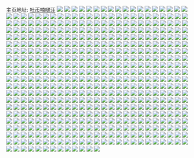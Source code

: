 主页地址: [吐币喃啵汪](https://weibo.com/u/2792191764) 
![](https://wx4.sinaimg.cn/mw2000/a66d7714ly1h9qs5626w2j22eo37kkjo.jpg) 
![](https://wx4.sinaimg.cn/mw2000/a66d7714ly1h9qs5fnikcj22c02nlb2b.jpg) 
![](https://wx4.sinaimg.cn/mw2000/a66d7714ly1h9qs5hcxsmj22c0340hdv.jpg) 
![](https://wx4.sinaimg.cn/mw2000/a66d7714ly1h9qs5k5g88j22c0340u10.jpg) 
![](https://wx4.sinaimg.cn/mw2000/a66d7714ly1h9qs8neye5j21jq37ku0z.jpg) 
![](https://wx4.sinaimg.cn/mw2000/a66d7714ly1h9qs59nnz7j22eo37knpf.jpg) 
![](https://wx4.sinaimg.cn/mw2000/a66d7714ly1h9qs8qbogzj21g937kb2b.jpg) 
![](https://wx4.sinaimg.cn/mw2000/a66d7714ly1h9qs5cyepwj22c0340qv7.jpg) 
![](https://wx4.sinaimg.cn/mw2000/a66d7714ly1h9qs528585j22c0340x6p.jpg) 
![](https://wx4.sinaimg.cn/mw2000/a66d7714ly1h9qs5e42a0j22c0340x6p.jpg) 
![](https://wx4.sinaimg.cn/mw2000/a66d7714ly1h9qs5lkv4rj22283244qr.jpg) 
![](https://wx4.sinaimg.cn/mw2000/a66d7714ly1h9qs5ms6wej22c03401ky.jpg) 
![](https://wx4.sinaimg.cn/mw2000/a66d7714ly1h9qsaa9a6gj22c0240hdu.jpg) 
![](https://wx4.sinaimg.cn/mw2000/a66d7714ly1h9pp58e5ttj23402c0u0x.jpg) 
![](https://wx4.sinaimg.cn/mw2000/a66d7714ly1h9pp574nxtj225337kqv8.jpg) 
![](https://wx4.sinaimg.cn/mw2000/a66d7714ly1h9pp59evgjj23402c0u0x.jpg) 
![](https://wx4.sinaimg.cn/mw2000/a66d7714ly1h9pp5c65nhj22c0340qv5.jpg) 
![](https://wx4.sinaimg.cn/mw2000/a66d7714ly1h9pp5ahvhtj23402c0hdv.jpg) 
![](https://wx4.sinaimg.cn/mw2000/a66d7714ly1h9pp4jlnvgj22c0340e82.jpg) 
![](https://wx4.sinaimg.cn/mw2000/a66d7714ly1h9pp5fy5dgj23402c0qv6.jpg) 
![](https://wx4.sinaimg.cn/mw2000/a66d7714ly1h9pp8r4c0dj23402c07wk.jpg) 
![](https://wx4.sinaimg.cn/mw2000/a66d7714ly1h9pp5dv7gtj22c03404qr.jpg) 
![](https://wx4.sinaimg.cn/mw2000/a66d7714ly1h9ofuyelnbj22pc1zq4qq.jpg) 
![](https://wx4.sinaimg.cn/mw2000/a66d7714ly1h9ofv0okuqj223837ku0y.jpg) 
![](https://wx4.sinaimg.cn/mw2000/a66d7714ly1h9ofuzlz0zj22tk246u0x.jpg) 
![](https://wx4.sinaimg.cn/mw2000/a66d7714ly1h9ofv44gsnj23402c0hdw.jpg) 
![](https://wx4.sinaimg.cn/mw2000/a66d7714ly1h9ofuxap6dj22ce35snpe.jpg) 
![](https://wx4.sinaimg.cn/mw2000/a66d7714ly1h9ofv7lnowj22qv2banpf.jpg) 
![](https://wx4.sinaimg.cn/mw2000/a66d7714ly1h9ofv8q6ijj22l32c0qv6.jpg) 
![](https://wx4.sinaimg.cn/mw2000/a66d7714ly1h9ofv5gaxnj22c0340kjm.jpg) 
![](https://wx4.sinaimg.cn/mw2000/a66d7714ly1h9ofvahpggj23402c07wk.jpg) 
![](https://wx4.sinaimg.cn/mw2000/a66d7714ly1h9ng9lzmezj23402c0b2d.jpg) 
![](https://wx4.sinaimg.cn/mw2000/a66d7714ly1h9nga5ykh0j21ba0zg7bf.jpg) 
![](https://wx4.sinaimg.cn/mw2000/a66d7714ly1h9ng9ry8f5j23402c0kjm.jpg) 
![](https://wx4.sinaimg.cn/mw2000/a66d7714ly1h9ng9uu35bj23402c0x6p.jpg) 
![](https://wx4.sinaimg.cn/mw2000/a66d7714ly1h9ng9zqeigj21o02807wi.jpg) 
![](https://wx4.sinaimg.cn/mw2000/a66d7714ly1h9nga9b5dpj23402c0qv8.jpg) 
![](https://wx4.sinaimg.cn/mw2000/a66d7714ly1h9l0i3r664j21hc0u0k2c.jpg) 
![](https://wx4.sinaimg.cn/mw2000/a66d7714ly1h9gey65h5hj20wi0rhdjm.jpg) 
![](https://wx4.sinaimg.cn/mw2000/a66d7714ly1h9gexmbac7j22c03407wj.jpg) 
![](https://wx4.sinaimg.cn/mw2000/a66d7714ly1h9gexpbo70j22c0340x6q.jpg) 
![](https://wx4.sinaimg.cn/mw2000/a66d7714ly1h9gi6h8zrfj21mc25s1kx.jpg) 
![](https://wx4.sinaimg.cn/mw2000/a66d7714ly1h9gexn76uoj21o0280e81.jpg) 
![](https://wx4.sinaimg.cn/mw2000/a66d7714ly1h9gexla74kj22c2340kjl.jpg) 
![](https://wx4.sinaimg.cn/mw2000/a66d7714ly1h7wt943bgyj22bz340qv5.jpg) 
![](https://wx4.sinaimg.cn/mw2000/a66d7714ly1h7wt8q21e8j219r19r4qr.jpg) 
![](https://wx4.sinaimg.cn/mw2000/a66d7714ly1h7wt96futvj2241241x6p.jpg) 
![](https://wx4.sinaimg.cn/mw2000/a66d7714ly1h7wtb78qu4j21qr36cnpi.jpg) 
![](https://wx4.sinaimg.cn/mw2000/a66d7714ly1h7edr3238mj22c02x0gsf.jpg) 
![](https://wx4.sinaimg.cn/mw2000/a66d7714ly1h7edr42rexj22c02c0wvl.jpg) 
![](https://wx4.sinaimg.cn/mw2000/a66d7714ly1h79tyybpbjj22c0340b29.jpg) 
![](https://wx4.sinaimg.cn/mw2000/a66d7714ly1h79tyv4vj0j22c0340e82.jpg) 
![](https://wx4.sinaimg.cn/mw2000/a66d7714ly1h79tyz947kj22c0340q9u.jpg) 
![](https://wx4.sinaimg.cn/mw2000/a66d7714ly1h79v7dr19xj22c0340dx3.jpg) 
![](https://wx4.sinaimg.cn/mw2000/a66d7714ly1h79tyww86gj22c0340101.jpg) 
![](https://wx4.sinaimg.cn/mw2000/a66d7714ly1h79tz5bc3zj22c02vh49h.jpg) 
![](https://wx4.sinaimg.cn/mw2000/a66d7714ly1h79tz2jyatj22c0340tkd.jpg) 
![](https://wx4.sinaimg.cn/mw2000/a66d7714ly1h79tz0a8loj22c034010u.jpg) 
![](https://wx4.sinaimg.cn/mw2000/a66d7714ly1h79tz1hiw1j22c03401ky.jpg) 
![](https://wx4.sinaimg.cn/mw2000/a66d7714ly1h70hej9tykj21kw2dcqt4.jpg) 
![](https://wx4.sinaimg.cn/mw2000/a66d7714ly1h70heit04lj21kx2de1kx.jpg) 
![](https://wx4.sinaimg.cn/mw2000/a66d7714ly1h6mozjlrdrj22c01qvqv5.jpg) 
![](https://wx4.sinaimg.cn/mw2000/a66d7714ly1h6mozn7pwjj22x621ckjm.jpg) 
![](https://wx4.sinaimg.cn/mw2000/a66d7714ly1h6mozsjm2vj228q2fpu0y.jpg) 
![](https://wx4.sinaimg.cn/mw2000/a66d7714ly1h6mozgsxo4j23402c0avz.jpg) 
![](https://wx4.sinaimg.cn/mw2000/a66d7714ly1h6mozx30ccj22802yshdv.jpg) 
![](https://wx4.sinaimg.cn/mw2000/a66d7714ly1h6mozxyyerj21oi1io14f.jpg) 
![](https://wx4.sinaimg.cn/mw2000/a66d7714ly1h5kiw3q9y1j23402c0x6q.jpg) 
![](https://wx4.sinaimg.cn/mw2000/a66d7714ly1h5kiw5fhpkj22ty2c0b2a.jpg) 
![](https://wx4.sinaimg.cn/mw2000/a66d7714ly1h4mi4e22qaj23402c0u0y.jpg) 
![](https://wx4.sinaimg.cn/mw2000/a66d7714ly1h4mi4gmq5ej234033v7wk.jpg) 
![](https://wx4.sinaimg.cn/mw2000/a66d7714ly1h4mi4i1m9sj23402c0x6q.jpg) 
![](https://wx4.sinaimg.cn/mw2000/a66d7714ly1h4mi4itcvjj224120z7wh.jpg) 
![](https://wx4.sinaimg.cn/mw2000/a66d7714ly1h4mi4cq1nuj23402c0hdu.jpg) 
![](https://wx4.sinaimg.cn/mw2000/a66d7714ly1h4mi4k2etvj23402c0b2b.jpg) 
![](https://wx4.sinaimg.cn/mw2000/a66d7714ly1h4mi4ltl19j23402c0u0z.jpg) 
![](https://wx4.sinaimg.cn/mw2000/a66d7714ly1h4mi4n00lmj23402c0e82.jpg) 
![](https://wx4.sinaimg.cn/mw2000/a66d7714ly1h4mi4ok390j23402c0e83.jpg) 
![](https://wx4.sinaimg.cn/mw2000/a66d7714ly1h4mi6jyukxj23402c0e83.jpg) 
![](https://wx4.sinaimg.cn/mw2000/a66d7714ly1h4mi6icudcj23402c07wi.jpg) 
![](https://wx4.sinaimg.cn/mw2000/a66d7714ly1h4mi6l4qhuj22nn29x7wi.jpg) 
![](https://wx4.sinaimg.cn/mw2000/a66d7714ly1h4hweiroz7j23402c0npf.jpg) 
![](https://wx4.sinaimg.cn/mw2000/a66d7714ly1h4hweh8cmhj23402c0qv6.jpg) 
![](https://wx4.sinaimg.cn/mw2000/a66d7714ly1h4hweun3ocj23402c0kjm.jpg) 
![](https://wx4.sinaimg.cn/mw2000/a66d7714ly1h4hwelusk1j23402c0x6r.jpg) 
![](https://wx4.sinaimg.cn/mw2000/a66d7714ly1h4hwen4okzj22hi21o4qr.jpg) 
![](https://wx4.sinaimg.cn/mw2000/a66d7714ly1h4hweoj9cfj23402c0x6r.jpg) 
![](https://wx4.sinaimg.cn/mw2000/a66d7714ly1h4hweq3ymjj23402c0e83.jpg) 
![](https://wx4.sinaimg.cn/mw2000/a66d7714ly1h4hwersswmj23402c0e84.jpg) 
![](https://wx4.sinaimg.cn/mw2000/a66d7714ly1h4hwetc4ygj23402c0e83.jpg) 
![](https://wx4.sinaimg.cn/mw2000/a66d7714ly1h4hwfww0wij23402c0npf.jpg) 
![](https://wx4.sinaimg.cn/mw2000/a66d7714ly1h4hwfyo671j23402c0u0z.jpg) 
![](https://wx4.sinaimg.cn/mw2000/a66d7714ly1h4hwg07t0tj23402c0b2b.jpg) 
![](https://wx4.sinaimg.cn/mw2000/a66d7714ly1h4hwg1ju8nj22c0340hdu.jpg) 
![](https://wx4.sinaimg.cn/mw2000/a66d7714ly1h4g2vu30icj22ae1tbb29.jpg) 
![](https://wx4.sinaimg.cn/mw2000/a66d7714ly1h4g2vw0zogj227q1w3b29.jpg) 
![](https://wx4.sinaimg.cn/mw2000/a66d7714ly1h4g2vvcy1jj225s1rw4qp.jpg) 
![](https://wx4.sinaimg.cn/mw2000/a66d7714ly1h4g2vxbmvuj22311pq1kx.jpg) 
![](https://wx4.sinaimg.cn/mw2000/a66d7714ly1h4g2wk5914j23402c0qv6.jpg) 
![](https://wx4.sinaimg.cn/mw2000/a66d7714ly1h4g2vwnpogj226x1sf7wh.jpg) 
![](https://wx4.sinaimg.cn/mw2000/a66d7714ly1h428btq8sxj223u296u0x.jpg) 
![](https://wx4.sinaimg.cn/mw2000/a66d7714ly1h428bwp4hxj21o0280b2a.jpg) 
![](https://wx4.sinaimg.cn/mw2000/a66d7714ly1h428bxo8hpj22c0340qv6.jpg) 
![](https://wx4.sinaimg.cn/mw2000/a66d7714ly1h428bsav29j22c03401ky.jpg) 
![](https://wx4.sinaimg.cn/mw2000/a66d7714ly1h3zu5xtzl4j22bk33znpe.jpg) 
![](https://wx4.sinaimg.cn/mw2000/a66d7714ly1h3zu5zow1ej22by30s1ky.jpg) 
![](https://wx4.sinaimg.cn/mw2000/a66d7714ly1h3zu5ys16uj22bx3027wi.jpg) 
![](https://wx4.sinaimg.cn/mw2000/a66d7714ly1h3zu5woyf2j22c034pu0x.jpg) 
![](https://wx4.sinaimg.cn/mw2000/a66d7714ly1h3tkgr6qvdj21ny284hdt.jpg) 
![](https://wx4.sinaimg.cn/mw2000/a66d7714ly1h3ob6ajerzj22c03401kz.jpg) 
![](https://wx4.sinaimg.cn/mw2000/a66d7714ly1h3ob6bay08j20tz0siagz.jpg) 
![](https://wx4.sinaimg.cn/mw2000/a66d7714ly1h3ob6c2hkoj22c0248hdt.jpg) 
![](https://wx4.sinaimg.cn/mw2000/a66d7714ly1h3ob6d7kzej22c022mnpd.jpg) 
![](https://wx4.sinaimg.cn/mw2000/a66d7714ly1h3cs7pkwhuj20wi0iitce.jpg) 
![](https://wx4.sinaimg.cn/mw2000/a66d7714ly1h3cs7r7c6oj2340340b2b.jpg) 
![](https://wx4.sinaimg.cn/mw2000/a66d7714ly1h3cs7sjt2cj2340340npf.jpg) 
![](https://wx4.sinaimg.cn/mw2000/a66d7714ly1h3cs7oz0h9j22hl340qv6.jpg) 
![](https://wx4.sinaimg.cn/mw2000/a66d7714ly1h3cs7vhapxj23402c0u10.jpg) 
![](https://wx4.sinaimg.cn/mw2000/a66d7714ly1h3cs7tpeksj20wi10wapm.jpg) 
![](https://wx4.sinaimg.cn/mw2000/a66d7714ly1h2idw9j26cj23402c0hdu.jpg) 
![](https://wx4.sinaimg.cn/mw2000/a66d7714ly1h2idwaquffj22c02vyqv5.jpg) 
![](https://wx4.sinaimg.cn/mw2000/a66d7714ly1h2idwbrmywj23402c0hdt.jpg) 
![](https://wx4.sinaimg.cn/mw2000/a66d7714ly1h2idweho5ij23402c04qr.jpg) 
![](https://wx4.sinaimg.cn/mw2000/a66d7714ly1h2el5vemrtj20se1pe7a0.jpg) 
![](https://wx4.sinaimg.cn/mw2000/a66d7714ly1h2el5vld3lj20se1pe0xh.jpg) 
![](https://wx4.sinaimg.cn/mw2000/a66d7714ly1h2el6pkipxj23402c01l0.jpg) 
![](https://wx4.sinaimg.cn/mw2000/a66d7714ly1h2el7c4h5cj2307295npe.jpg) 
![](https://wx4.sinaimg.cn/mw2000/a66d7714ly1h2el7dl82mj22c03404qr.jpg) 
![](https://wx4.sinaimg.cn/mw2000/a66d7714ly1h2el5uxv2ej22c029ib2a.jpg) 
![](https://wx4.sinaimg.cn/mw2000/a66d7714ly1h2el6msw2vj22c0340u0y.jpg) 
![](https://wx4.sinaimg.cn/mw2000/a66d7714ly1h2el6qlzsyj22io1wuu0x.jpg) 
![](https://wx4.sinaimg.cn/mw2000/a66d7714ly1h2elasmfeij22c0340e82.jpg) 
![](https://wx4.sinaimg.cn/mw2000/a66d7714ly1h2eli9h8mbj20wi17fdsy.jpg) 
![](https://wx4.sinaimg.cn/mw2000/a66d7714ly1h208tpr7v9j23402cdx6r.jpg) 
![](https://wx4.sinaimg.cn/mw2000/a66d7714ly1h208trorcpj23402c01l0.jpg) 
![](https://wx4.sinaimg.cn/mw2000/a66d7714ly1h208tmtfw6j23402clx6r.jpg) 
![](https://wx4.sinaimg.cn/mw2000/a66d7714ly1h208tvgm0jj22c033vkjp.jpg) 
![](https://wx4.sinaimg.cn/mw2000/a66d7714ly1h14wn5taqoj21o02801ky.jpg) 
![](https://wx4.sinaimg.cn/mw2000/a66d7714ly1h14wn69r9fj20wi12r19h.jpg) 
![](https://wx4.sinaimg.cn/mw2000/a66d7714ly1gzsdn238ngj23402c0u0y.jpg) 
![](https://wx4.sinaimg.cn/mw2000/a66d7714ly1gzsdjs3ku0j22c0355kjn.jpg) 
![](https://wx4.sinaimg.cn/mw2000/a66d7714ly1gzsdmv6peej21kw1571c0.jpg) 
![](https://wx4.sinaimg.cn/mw2000/a66d7714ly1gzdh9ai0ttj22c0340b2a.jpg) 
![](https://wx4.sinaimg.cn/mw2000/a66d7714ly1gzdha1qdsrj2340340hdy.jpg) 
![](https://wx4.sinaimg.cn/mw2000/a66d7714ly1gzdh9c3ghgj23402c0kjm.jpg) 
![](https://wx4.sinaimg.cn/mw2000/a66d7714ly1gzdh9dwbmtj233y23e4qr.jpg) 
![](https://wx4.sinaimg.cn/mw2000/a66d7714ly1gzdha54g7mj23402c0x6q.jpg) 
![](https://wx4.sinaimg.cn/mw2000/a66d7714ly1gzdha42jg4j23402c0qv8.jpg) 
![](https://wx4.sinaimg.cn/mw2000/a66d7714ly1gywytv7cpwj21y32by1kx.jpg) 
![](https://wx4.sinaimg.cn/mw2000/a66d7714ly1gywytvpef3j222o340e81.jpg) 
![](https://wx4.sinaimg.cn/mw2000/a66d7714ly1gyqb92hwbkj223v1kwnpd.jpg) 
![](https://wx4.sinaimg.cn/mw2000/a66d7714ly1gyqb91e4dtj223u1kw1ky.jpg) 
![](https://wx4.sinaimg.cn/mw2000/a66d7714ly1gyqb8zym1fj222j1h8qv5.jpg) 
![](https://wx4.sinaimg.cn/mw2000/a66d7714ly1gxxjhdma6fj21kw1mrkjl.jpg) 
![](https://wx4.sinaimg.cn/mw2000/a66d7714ly1gxxjhkjcrsj23402c0u0y.jpg) 
![](https://wx4.sinaimg.cn/mw2000/a66d7714ly1gxxjebwj0oj21kw1lxkjl.jpg) 
![](https://wx4.sinaimg.cn/mw2000/a66d7714ly1gxhv6egknwj22mq2c0x6q.jpg) 
![](https://wx4.sinaimg.cn/mw2000/a66d7714ly1gxhv6r5163j21310op7gj.jpg) 
![](https://wx4.sinaimg.cn/mw2000/a66d7714ly1gxh0meuhh6j2340340b2b.jpg) 
![](https://wx4.sinaimg.cn/mw2000/a66d7714ly1gxh0mavfudj2340340b2b.jpg) 
![](https://wx4.sinaimg.cn/mw2000/a66d7714ly1gxh0mil6nsj22oc2oc4qr.jpg) 
![](https://wx4.sinaimg.cn/mw2000/a66d7714ly1gxh0mjjjq4j222l340b2a.jpg) 
![](https://wx4.sinaimg.cn/mw2000/a66d7714ly1gxbews0io8j21o0280qv5.jpg) 
![](https://wx4.sinaimg.cn/mw2000/a66d7714ly1gxbewqnmxej21o02804qq.jpg) 
![](https://wx4.sinaimg.cn/mw2000/a66d7714ly1gxbewsxunsj21o0280x6p.jpg) 
![](https://wx4.sinaimg.cn/mw2000/a66d7714ly1gxbewtl3g2j21mc25skjl.jpg) 
![](https://wx4.sinaimg.cn/mw2000/a66d7714ly1gx918p685xj22c0340qv6.jpg) 
![](https://wx4.sinaimg.cn/mw2000/a66d7714ly1gwz97baw6ij21o0280x6p.jpg) 
![](https://wx4.sinaimg.cn/mw2000/a66d7714ly1gwz97dk7m0j22c033yhdu.jpg) 
![](https://wx4.sinaimg.cn/mw2000/a66d7714ly1gwz97cjnn5j21o02807wh.jpg) 
![](https://wx4.sinaimg.cn/mw2000/a66d7714ly1gwezukyr9nj23402c07wi.jpg) 
![](https://wx4.sinaimg.cn/mw2000/a66d7714ly1gwezunnwbvj23402c01kz.jpg) 
![](https://wx4.sinaimg.cn/mw2000/a66d7714ly1gwezugkmtjj23402c0b2c.jpg) 
![](https://wx4.sinaimg.cn/mw2000/a66d7714ly1gwezudovn0j23402c0npf.jpg) 
![](https://wx4.sinaimg.cn/mw2000/a66d7714ly1gwezuj6vmtj23402c0hdw.jpg) 
![](https://wx4.sinaimg.cn/mw2000/a66d7714ly1gwezuqn2ecj23402c0kjn.jpg) 
![](https://wx4.sinaimg.cn/mw2000/a66d7714ly1gvu768ev4hj21qz2s4qv6.jpg) 
![](https://wx4.sinaimg.cn/mw2000/a66d7714ly1gvu76d4ppgj22c0340npf.jpg) 
![](https://wx4.sinaimg.cn/mw2000/a66d7714ly1gvu769w6ltj21qz1qzu0x.jpg) 
![](https://wx4.sinaimg.cn/mw2000/a66d7714ly1gvu76gtel4j22801o0npe.jpg) 
![](https://wx4.sinaimg.cn/mw2000/a66d7714ly1gvu78haka7j22c01x14pa.jpg) 
![](https://wx4.sinaimg.cn/mw2000/a66d7714ly1gvu76ht3sxj22801o0hdu.jpg) 
![](https://wx4.sinaimg.cn/mw2000/a66d7714ly1gvu78haka7j22c01x14pa.jpg) 
![](https://wx4.sinaimg.cn/mw2000/a66d7714ly1gvu7673i2mj22c0340x6q.jpg) 
![](https://wx4.sinaimg.cn/mw2000/a66d7714ly1gvu76la7x6j21ru2d4qv5.jpg) 
![](https://wx4.sinaimg.cn/mw2000/a66d7714ly1gvu76n73d5j22c03407wj.jpg) 
![](https://wx4.sinaimg.cn/mw2000/a66d7714ly1gvu76oe10fj22c0340u0z.jpg) 
![](https://wx4.sinaimg.cn/mw2000/a66d7714ly1gvu76f2yu4j22c0340u0z.jpg) 
![](https://wx4.sinaimg.cn/mw2000/a66d7714ly1gvsjh6ythmj22672w91kz.jpg) 
![](https://wx4.sinaimg.cn/mw2000/a66d7714ly1gvsjh9w1p9j225q2oanpd.jpg) 
![](https://wx4.sinaimg.cn/mw2000/a66d7714ly1gvsjgnxc9bj22bb3337wi.jpg) 
![](https://wx4.sinaimg.cn/mw2000/a66d7714ly1gvsjhyykd0j23402c04qr.jpg) 
![](https://wx4.sinaimg.cn/mw2000/a66d7714ly1gvsjhbunzcj227o27r4qq.jpg) 
![](https://wx4.sinaimg.cn/mw2000/a66d7714ly1gvsjhtvfkyj23402c0x6q.jpg) 
![](https://wx4.sinaimg.cn/mw2000/a66d7714ly1gvsji3la0vj23402c07wj.jpg) 
![](https://wx4.sinaimg.cn/mw2000/a66d7714ly1gvsjhehxm7j22472daqv5.jpg) 
![](https://wx4.sinaimg.cn/mw2000/a66d7714ly1gvsjhodxfwj23402c0qv7.jpg) 
![](https://wx4.sinaimg.cn/mw2000/0032XKD2ly1gvrckhn6zyj62bb2bbb2b02.jpg) 
![](https://wx4.sinaimg.cn/mw2000/0032XKD2ly1gvrckiv03cj63402c0b2a02.jpg) 
![](https://wx4.sinaimg.cn/mw2000/0032XKD2ly1gvrckkoschj63402c0hdu02.jpg) 
![](https://wx4.sinaimg.cn/mw2000/0032XKD2ly1gvrckmy32tj63402c0e8302.jpg) 
![](https://wx4.sinaimg.cn/mw2000/0032XKD2ly1gvm2c7y7d2j61qf280u0y02.jpg) 
![](https://wx4.sinaimg.cn/mw2000/0032XKD2ly1gvm2c3pd90j62802801kz02.jpg) 
![](https://wx4.sinaimg.cn/mw2000/a66d7714ly1gvm29a7lcbj2280280b2a.jpg) 
![](https://wx4.sinaimg.cn/mw2000/0032XKD2ly1gvm2c9kke1j61o02827wi02.jpg) 
![](https://wx4.sinaimg.cn/mw2000/0032XKD2ly1gunewz4faqj60rw0kxq8902.jpg) 
![](https://wx4.sinaimg.cn/mw2000/0032XKD2ly1gunex03zb1j62bb2bb0wd02.jpg) 
![](https://wx4.sinaimg.cn/mw2000/0032XKD2ly1gunex11ecvj62c02c0kjm02.jpg) 
![](https://wx4.sinaimg.cn/mw2000/0032XKD2ly1gunex2zv3kj62bb2bb4qs02.jpg) 
![](https://wx4.sinaimg.cn/mw2000/a66d7714ly1gtk0z7vgcpj215o1iphdt.jpg) 
![](https://wx4.sinaimg.cn/mw2000/a66d7714ly1gtk0zgaspqj23402c0kjn.jpg) 
![](https://wx4.sinaimg.cn/mw2000/a66d7714ly1gtk0zek8ibj23402c04qr.jpg) 
![](https://wx4.sinaimg.cn/mw2000/a66d7714ly1gtk0zbljitj23402c0npe.jpg) 
![](https://wx4.sinaimg.cn/mw2000/a66d7714ly1gtk0z9npbsj23402c01kz.jpg) 
![](https://wx4.sinaimg.cn/mw2000/a66d7714ly1gtk0zi0k9sj22c025db2b.jpg) 
![](https://wx4.sinaimg.cn/mw2000/a66d7714ly1gtgnjx9v00j22801o0x6p.jpg) 
![](https://wx4.sinaimg.cn/mw2000/a66d7714ly1gtdq6ovy6bj23402c0qv6.jpg) 
![](https://wx4.sinaimg.cn/mw2000/a66d7714ly1gtdq71tgd6j22801o07wi.jpg) 
![](https://wx4.sinaimg.cn/mw2000/a66d7714ly1gtdq6sn3tuj22801o0hdu.jpg) 
![](https://wx4.sinaimg.cn/mw2000/a66d7714ly1gtdq6ljej6j21o0280e82.jpg) 
![](https://wx4.sinaimg.cn/mw2000/a66d7714ly1gsnlznambaj223v1kwu0x.jpg) 
![](https://wx4.sinaimg.cn/mw2000/a66d7714ly1gsnlzpr5ikj223v1kwu0x.jpg) 
![](https://wx4.sinaimg.cn/mw2000/a66d7714ly1gsnlzsejrbj223v1kwu0x.jpg) 
![](https://wx4.sinaimg.cn/mw2000/a66d7714ly1gsnlztlyjgj22b032px6q.jpg) 
![](https://wx4.sinaimg.cn/mw2000/a66d7714ly1gsnlzun5xkj228q23tkjl.jpg) 
![](https://wx4.sinaimg.cn/mw2000/a66d7714ly1gsnlzvq8axj22c03401ky.jpg) 
![](https://wx4.sinaimg.cn/mw2000/a66d7714ly1gsnlzledr2j22c033yx6q.jpg) 
![](https://wx4.sinaimg.cn/mw2000/a66d7714ly1gsnlzwr74oj22c0340e81.jpg) 
![](https://wx4.sinaimg.cn/mw2000/a66d7714ly1gsnlzyohvlj22c033yqv7.jpg) 
![](https://wx4.sinaimg.cn/mw2000/0032XKD2gy1gsmclp5ci9j63402d9x6q02.jpg) 
![](https://wx4.sinaimg.cn/mw2000/a66d7714gy1gsmcmmnrhkj22c033y1kz.jpg) 
![](https://wx4.sinaimg.cn/mw2000/a66d7714gy1gsmclufamzj23402c0u0y.jpg) 
![](https://wx4.sinaimg.cn/mw2000/a66d7714gy1gsmclhvfshj20s00y1tgl.jpg) 
![](https://wx4.sinaimg.cn/mw2000/0032XKD2gy1gsmcmpdnfcj62c0340e8102.jpg) 
![](https://wx4.sinaimg.cn/mw2000/a66d7714gy1gsmcmgau5cj23402c0hdw.jpg) 
![](https://wx4.sinaimg.cn/mw2000/a66d7714gy1gsmcm9c1pgj23402c0x6q.jpg) 
![](https://wx4.sinaimg.cn/mw2000/a66d7714gy1gsmclz9wcfj22c033y1kz.jpg) 
![](https://wx4.sinaimg.cn/mw2000/a66d7714gy1gsmcm4lpmqj22c033yu0y.jpg) 
![](https://wx4.sinaimg.cn/mw2000/a66d7714gy1gsk8t69mdpj23402c04qs.jpg) 
![](https://wx4.sinaimg.cn/mw2000/a66d7714gy1gsk8t8693gj23402c0u10.jpg) 
![](https://wx4.sinaimg.cn/mw2000/a66d7714gy1gsk8ta4zvej23402c0hdw.jpg) 
![](https://wx4.sinaimg.cn/mw2000/a66d7714ly1gsc7qr03rbj234033yqv6.jpg) 
![](https://wx4.sinaimg.cn/mw2000/a66d7714ly1gsc7qppy2jj21g00t9tp1.jpg) 
![](https://wx4.sinaimg.cn/mw2000/a66d7714ly1gsc7u838wmj22801o04qq.jpg) 
![](https://wx4.sinaimg.cn/mw2000/a66d7714ly1gsc7ud1ndlj21o0280b2a.jpg) 
![](https://wx4.sinaimg.cn/mw2000/a66d7714ly1gsc7uamuyyj21o0280e82.jpg) 
![](https://wx4.sinaimg.cn/mw2000/a66d7714ly1gsc7ubpq4qj21o0280b2a.jpg) 
![](https://wx4.sinaimg.cn/mw2000/a66d7714ly1gs3yihc6agj23332bbqv7.jpg) 
![](https://wx4.sinaimg.cn/mw2000/a66d7714ly1gs3yidqm5dj21kw1z4u0y.jpg) 
![](https://wx4.sinaimg.cn/mw2000/a66d7714ly1gs3yizuhiwj23402c0kjl.jpg) 
![](https://wx4.sinaimg.cn/mw2000/a66d7714ly1gs1b4lgdbnj22o82o8u0x.jpg) 
![](https://wx4.sinaimg.cn/mw2000/a66d7714ly1grqum2envxj21ln264b2b.jpg) 
![](https://wx4.sinaimg.cn/mw2000/a66d7714ly1grnpbh6sf6j22c033yb2b.jpg) 
![](https://wx4.sinaimg.cn/mw2000/a66d7714ly1grnpbfy853j22c033yqv7.jpg) 
![](https://wx4.sinaimg.cn/mw2000/a66d7714ly1grnpbja3gpj22dc1kwb2f.jpg) 
![](https://wx4.sinaimg.cn/mw2000/a66d7714ly1grnpbc916dj22c033yhdv.jpg) 
![](https://wx4.sinaimg.cn/mw2000/a66d7714ly1grnpbedlrlj22c033yqv7.jpg) 
![](https://wx4.sinaimg.cn/mw2000/a66d7714ly1grnpbanzanj22c033yhdv.jpg) 
![](https://wx4.sinaimg.cn/mw2000/a66d7714ly1grgs7xfpdij20wi14ttp9.jpg) 
![](https://wx4.sinaimg.cn/mw2000/a66d7714ly1grgs7xwvz7j20wi06ldie.jpg) 
![](https://wx4.sinaimg.cn/mw2000/a66d7714ly1gr09mz1lr6j22bb3324qr.jpg) 
![](https://wx4.sinaimg.cn/mw2000/a66d7714ly1gr09jbaqj9j22bb2bbe82.jpg) 
![](https://wx4.sinaimg.cn/mw2000/a66d7714ly1gr09jgod34j22bb2bbnpd.jpg) 
![](https://wx4.sinaimg.cn/mw2000/a66d7714ly1gr09jhw4twj22c0340u0x.jpg) 
![](https://wx4.sinaimg.cn/mw2000/a66d7714ly1gr09jm2x3mj234033y7wk.jpg) 
![](https://wx4.sinaimg.cn/mw2000/a66d7714ly1gr09jss0rwj22c0340qv5.jpg) 
![](https://wx4.sinaimg.cn/mw2000/a66d7714ly1gr09joq5e5j22c0340kjn.jpg) 
![](https://wx4.sinaimg.cn/mw2000/a66d7714ly1gr09jr1uhmj22c033yu0z.jpg) 
![](https://wx4.sinaimg.cn/mw2000/a66d7714ly1gr09kk36qpj20rs2237wh.jpg) 
![](https://wx4.sinaimg.cn/mw2000/a66d7714ly1gqxv6y9s0dj21bp1jfe31.jpg) 
![](https://wx4.sinaimg.cn/mw2000/a66d7714ly1gqp943o63sj22bb2bbhdu.jpg) 
![](https://wx4.sinaimg.cn/mw2000/a66d7714ly1gqp945434wj22bb2bbnpe.jpg) 
![](https://wx4.sinaimg.cn/mw2000/a66d7714ly1gqp946jyxdj22bb2bb1kz.jpg) 
![](https://wx4.sinaimg.cn/mw2000/a66d7714ly1gqp9487mdfj21o022fkjl.jpg) 
![](https://wx4.sinaimg.cn/mw2000/a66d7714ly1gqmvuo2ysjj22c03407wj.jpg) 
![](https://wx4.sinaimg.cn/mw2000/a66d7714ly1gqmvul3qgnj22c03407wi.jpg) 
![](https://wx4.sinaimg.cn/mw2000/a66d7714ly1gqi54br414j21o0280hdu.jpg) 
![](https://wx4.sinaimg.cn/mw2000/a66d7714ly1gqergkksf4j21o02801kx.jpg) 
![](https://wx4.sinaimg.cn/mw2000/a66d7714ly1gq6dmiez53j228j2skkjn.jpg) 
![](https://wx4.sinaimg.cn/mw2000/a66d7714ly1gq6dmh50jbj22bb2bbqv5.jpg) 
![](https://wx4.sinaimg.cn/mw2000/a66d7714ly1gq6dmjn7sxj21yd20nqv5.jpg) 
![](https://wx4.sinaimg.cn/mw2000/a66d7714ly1gq46burqv3j23402c0kjm.jpg) 
![](https://wx4.sinaimg.cn/mw2000/a66d7714ly1gq46by01dcj233y27ub2b.jpg) 
![](https://wx4.sinaimg.cn/mw2000/a66d7714ly1gq46gawosaj22bb2bb7wj.jpg) 
![](https://wx4.sinaimg.cn/mw2000/a66d7714ly1gq46c200r4j23402d4b2e.jpg) 
![](https://wx4.sinaimg.cn/mw2000/a66d7714ly1gq46c47wgcj21o01zzu0x.jpg) 
![](https://wx4.sinaimg.cn/mw2000/a66d7714ly1gq46bsbberj23402c01l2.jpg) 
![](https://wx4.sinaimg.cn/mw2000/a66d7714ly1gq3956nhhnj22c0340x6q.jpg) 
![](https://wx4.sinaimg.cn/mw2000/a66d7714ly1gq392t855nj23402c01kx.jpg) 
![](https://wx4.sinaimg.cn/mw2000/a66d7714ly1gq3931givoj20rs223x6p.jpg) 
![](https://wx4.sinaimg.cn/mw2000/a66d7714ly1gq3934w91gj23402c04qq.jpg) 
![](https://wx4.sinaimg.cn/mw2000/a66d7714ly1gq3936ooztj20rs18bwr9.jpg) 
![](https://wx4.sinaimg.cn/mw2000/a66d7714ly1gq393dxqroj22c0340qv5.jpg) 
![](https://wx4.sinaimg.cn/mw2000/a66d7714ly1gq393g3np5j22c0340u0x.jpg) 
![](https://wx4.sinaimg.cn/mw2000/a66d7714ly1gq393gu8ndj20u0140n29.jpg) 
![](https://wx4.sinaimg.cn/mw2000/a66d7714ly1gq393nm85xj22c0340x6p.jpg) 
![](https://wx4.sinaimg.cn/mw2000/a66d7714ly1gq1g3lkww7j21o0280kjl.jpg) 
![](https://wx4.sinaimg.cn/mw2000/a66d7714ly1gprmaanq5rj20n02k07wh.jpg) 
![](https://wx4.sinaimg.cn/mw2000/a66d7714ly1gpmygyn011j22c03404qt.jpg) 
![](https://wx4.sinaimg.cn/mw2000/a66d7714ly1gpmyhsov50j22c0340qv9.jpg) 
![](https://wx4.sinaimg.cn/mw2000/a66d7714ly1gpmyife0ojj222r2rpkjn.jpg) 
![](https://wx4.sinaimg.cn/mw2000/a66d7714ly1gpmyjx1ckgj22c0340b2e.jpg) 
![](https://wx4.sinaimg.cn/mw2000/a66d7714ly1gpmyl7eti7j22c03407wm.jpg) 
![](https://wx4.sinaimg.cn/mw2000/a66d7714ly1gpmykc74uzj22c0340hdv.jpg) 
![](https://wx4.sinaimg.cn/mw2000/a66d7714ly1gpkoycmi07j21o0280hdu.jpg) 
![](https://wx4.sinaimg.cn/mw2000/a66d7714ly1gpi21esp7nj21o01o01jd.jpg) 
![](https://wx4.sinaimg.cn/mw2000/a66d7714ly1gpf5h3wi5rj22c0340e81.jpg) 
![](https://wx4.sinaimg.cn/mw2000/a66d7714ly1gpf5h5k9cwj22c0340u0y.jpg) 
![](https://wx4.sinaimg.cn/mw2000/a66d7714ly1gpf5h6ml5cj22c0340npd.jpg) 
![](https://wx4.sinaimg.cn/mw2000/a66d7714ly1gpf5h8qhtvj22bb332kjm.jpg) 
![](https://wx4.sinaimg.cn/mw2000/a66d7714ly1gpf5h9zyvlj23402c01kz.jpg) 
![](https://wx4.sinaimg.cn/mw2000/a66d7714ly1gpf5hb7jrnj21o01o0b29.jpg) 
![](https://wx4.sinaimg.cn/mw2000/a66d7714ly1gpf5hd3wfhj22b8340e82.jpg) 
![](https://wx4.sinaimg.cn/mw2000/a66d7714ly1gpf5h2ehsdj22c03401l3.jpg) 
![](https://wx4.sinaimg.cn/mw2000/a66d7714ly1gpf5hehlgqj23402c0hdt.jpg) 
![](https://wx4.sinaimg.cn/mw2000/a66d7714ly1gpbfbkooecj22bb2bb7wi.jpg) 
![](https://wx4.sinaimg.cn/mw2000/a66d7714ly1gpbfbjhwljj22bb2bb7pz.jpg) 
![](https://wx4.sinaimg.cn/mw2000/a66d7714ly1gpbfbm10a9j22bb2bbu0x.jpg) 
![](https://wx4.sinaimg.cn/mw2000/a66d7714ly1gpbfbn48ycj22c02c01ky.jpg) 
![](https://wx4.sinaimg.cn/mw2000/a66d7714ly1gp4lw8chioj23402c01kz.jpg) 
![](https://wx4.sinaimg.cn/mw2000/a66d7714ly1goxnndxjb1j21o0280qv7.jpg) 
![](https://wx4.sinaimg.cn/mw2000/a66d7714ly1gounoain5zj21o0280hdu.jpg) 
![](https://wx4.sinaimg.cn/mw2000/a66d7714ly1gounobwzqsj21o0280kjm.jpg) 
![](https://wx4.sinaimg.cn/mw2000/a66d7714ly1gounoda053j21o0280npe.jpg) 
![](https://wx4.sinaimg.cn/mw2000/a66d7714ly1gouno6vffoj21o0280qv6.jpg) 
![](https://wx4.sinaimg.cn/mw2000/a66d7714ly1gounoer5z1j21o0280npe.jpg) 
![](https://wx4.sinaimg.cn/mw2000/a66d7714ly1gounog8g9fj21o0280kjm.jpg) 
![](https://wx4.sinaimg.cn/mw2000/a66d7714ly1goqlfup1goj21o019lhdt.jpg) 
![](https://wx4.sinaimg.cn/mw2000/a66d7714ly1goqlftkyi0j22c0273b2a.jpg) 
![](https://wx4.sinaimg.cn/mw2000/a66d7714ly1goqm967ussj20ui14onbm.jpg) 
![](https://wx4.sinaimg.cn/mw2000/a66d7714ly1goqlfxnrc8j22c0340qv6.jpg) 
![](https://wx4.sinaimg.cn/mw2000/a66d7714ly1gojrc68ecmj23402c0npi.jpg) 
![](https://wx4.sinaimg.cn/mw2000/a66d7714ly1gojrbwkm77j22c0340hdu.jpg) 
![](https://wx4.sinaimg.cn/mw2000/a66d7714ly1gojrc8x8lij21o0280u0y.jpg) 
![](https://wx4.sinaimg.cn/mw2000/a66d7714ly1goekr72h1vj21o0280hdu.jpg) 
![](https://wx4.sinaimg.cn/mw2000/a66d7714ly1goale6lr1ej22c0340kjn.jpg) 
![](https://wx4.sinaimg.cn/mw2000/a66d7714ly1goalega8ujj23402c0hdt.jpg) 
![](https://wx4.sinaimg.cn/mw2000/a66d7714ly1goale4014lj22tm23ob2a.jpg) 
![](https://wx4.sinaimg.cn/mw2000/a66d7714ly1goalel3z30j23402c04qq.jpg) 
![](https://wx4.sinaimg.cn/mw2000/a66d7714ly1go70gk4er4j21nx1x8e82.jpg) 
![](https://wx4.sinaimg.cn/mw2000/a66d7714ly1go70glz912j21o0280e82.jpg) 
![](https://wx4.sinaimg.cn/mw2000/a66d7714ly1gnw8d4s49gj23402c0qof.jpg) 
![](https://wx4.sinaimg.cn/mw2000/a66d7714ly1gnnfvsfbo9j23402c0u10.jpg) 
![](https://wx4.sinaimg.cn/mw2000/a66d7714ly1gnnfw14fqej23402c0x6r.jpg) 
![](https://wx4.sinaimg.cn/mw2000/a66d7714ly1gnnfwaiencj23402c01l0.jpg) 
![](https://wx4.sinaimg.cn/mw2000/a66d7714ly1gnnfwenuwdj23402c0u0x.jpg) 
![](https://wx4.sinaimg.cn/mw2000/a66d7714ly1gnnfwkxo0rj23402c0npe.jpg) 
![](https://wx4.sinaimg.cn/mw2000/a66d7714ly1gnnfviqhorj23402c04qq.jpg) 
![](https://wx4.sinaimg.cn/mw2000/a66d7714ly1gnhqcqbwx5j21o0280x6q.jpg) 
![](https://wx4.sinaimg.cn/mw2000/a66d7714ly1gnhqcou6rdj21o0280b2b.jpg) 
![](https://wx4.sinaimg.cn/mw2000/a66d7714ly1gnhqcnes19j21o0280x6q.jpg) 
![](https://wx4.sinaimg.cn/mw2000/a66d7714ly1gnbo8izhcaj23402c0e84.jpg) 
![](https://wx4.sinaimg.cn/mw2000/a66d7714ly1gnbo8jq2mzj20ku0rsgpl.jpg) 
![](https://wx4.sinaimg.cn/mw2000/a66d7714ly1gnbo8jyyf5j21er0skgyr.jpg) 
![](https://wx4.sinaimg.cn/mw2000/a66d7714ly1gnbo8m7iunj23402c0x6r.jpg) 
![](https://wx4.sinaimg.cn/mw2000/a66d7714ly1gnbo8vb2zvj23402c0qv7.jpg) 
![](https://wx4.sinaimg.cn/mw2000/a66d7714ly1gnbo8ohzbpj23402c01kz.jpg) 
![](https://wx4.sinaimg.cn/mw2000/a66d7714ly1gnbo8qvehzj23402c0b2b.jpg) 
![](https://wx4.sinaimg.cn/mw2000/a66d7714ly1gnbo8sypkoj23402c04qr.jpg) 
![](https://wx4.sinaimg.cn/mw2000/a66d7714ly1gnbo8tps8oj20tz10adqc.jpg) 
![](https://wx4.sinaimg.cn/mw2000/a66d7714ly1gmwoetpv61j23402c0qv7.jpg) 
![](https://wx4.sinaimg.cn/mw2000/a66d7714ly1gmwoek9by4j20jr0msmyn.jpg) 
![](https://wx4.sinaimg.cn/mw2000/a66d7714ly1gmwoeo5ylaj21o02801kz.jpg) 
![](https://wx4.sinaimg.cn/mw2000/a66d7714ly1gmwohmf0cgj21jk2bc4qp.jpg) 
![](https://wx4.sinaimg.cn/mw2000/a66d7714ly1gmpvkpkcx8j23402c0u11.jpg) 
![](https://wx4.sinaimg.cn/mw2000/a66d7714ly1gmpvksp3g4j23402c0nph.jpg) 
![](https://wx4.sinaimg.cn/mw2000/a66d7714ly1gmpvklifz3j23402c07wm.jpg) 
![](https://wx4.sinaimg.cn/mw2000/a66d7714ly1gmpvkufhjnj22801o01kz.jpg) 
![](https://wx4.sinaimg.cn/mw2000/a66d7714ly1gm7u8u5huxj20u0140nki.jpg) 
![](https://wx4.sinaimg.cn/mw2000/a66d7714ly1gm5kme9wvsj21o02807wi.jpg) 
![](https://wx4.sinaimg.cn/mw2000/a66d7714ly1gm5kmt0klvj21o02804qq.jpg) 
![](https://wx4.sinaimg.cn/mw2000/a66d7714ly1gm5kmoq21gj21o0280b2a.jpg) 
![](https://wx4.sinaimg.cn/mw2000/a66d7714ly1gm5kmk5bowj21o0280e82.jpg) 
![](https://wx4.sinaimg.cn/mw2000/a66d7714ly1gloqrwpoa2j22c03404qr.jpg) 
![](https://wx4.sinaimg.cn/mw2000/a66d7714ly1gllclurz78j21o0280kjm.jpg) 
![](https://wx4.sinaimg.cn/mw2000/a66d7714ly1gllclxhwafj21o0280u0y.jpg) 
![](https://wx4.sinaimg.cn/mw2000/a66d7714ly1gllclvskelj20qo0qo46h.jpg) 
![](https://wx4.sinaimg.cn/mw2000/a66d7714ly1gllclywnucj21o0280x6q.jpg) 
![](https://wx4.sinaimg.cn/mw2000/a66d7714ly1gl8ps0ijf3j21o0280u0x.jpg) 
![](https://wx4.sinaimg.cn/mw2000/a66d7714ly1gkyvr6bf1ej20n01mpnfb.jpg) 
![](https://wx4.sinaimg.cn/mw2000/a66d7714ly1gkt2coo1dmj21o0280kjm.jpg) 
![](https://wx4.sinaimg.cn/mw2000/a66d7714ly1gkt2cprkslj21o0280kjm.jpg) 
![](https://wx4.sinaimg.cn/mw2000/a66d7714ly1gkt2cqpb70j21o0280b2a.jpg) 
![](https://wx4.sinaimg.cn/mw2000/a66d7714ly1gkt2cnjz4hj21o0280b2a.jpg) 
![](https://wx4.sinaimg.cn/mw2000/a66d7714ly1gkq5ag9vvrj21400u0asr.jpg) 
![](https://wx4.sinaimg.cn/mw2000/a66d7714ly1gkq5ahhthhj23402c0kjl.jpg) 
![](https://wx4.sinaimg.cn/mw2000/a66d7714ly1gkq5acujw5j227y1fce82.jpg) 
![](https://wx4.sinaimg.cn/mw2000/a66d7714ly1gkq5af4xdaj23402c0x6q.jpg) 
![](https://wx4.sinaimg.cn/mw2000/a66d7714ly1gkhk24ykxkj22c0340n9p.jpg) 
![](https://wx4.sinaimg.cn/mw2000/a66d7714ly1gkgptvo19dj20n0107k02.jpg) 
![](https://wx4.sinaimg.cn/mw2000/a66d7714ly1gkfks20qvbj22801o01kx.jpg) 
![](https://wx4.sinaimg.cn/mw2000/a66d7714ly1gkfks3njouj22c033ye84.jpg) 
![](https://wx4.sinaimg.cn/mw2000/a66d7714ly1gkfks64p74j21o01o0x6p.jpg) 
![](https://wx4.sinaimg.cn/mw2000/a66d7714ly1gkfkt5bl3ij23402c0x6p.jpg) 
![](https://wx4.sinaimg.cn/mw2000/a66d7714ly1gkfks51xq8j22c0340npf.jpg) 
![](https://wx4.sinaimg.cn/mw2000/a66d7714ly1gkfktahx88j23402c07wk.jpg) 
![](https://wx4.sinaimg.cn/mw2000/a66d7714ly1gkcyguqyg9j21o0280npf.jpg) 
![](https://wx4.sinaimg.cn/mw2000/a66d7714ly1gkcykilu1mj22c0340hdw.jpg) 
![](https://wx4.sinaimg.cn/mw2000/a66d7714ly1gkcygy9ihlj22c033ye85.jpg) 
![](https://wx4.sinaimg.cn/mw2000/a66d7714ly1gk8t09953xj234033y7wk.jpg) 
![](https://wx4.sinaimg.cn/mw2000/a66d7714ly1gk74vnui8wj22c03404qr.jpg) 
![](https://wx4.sinaimg.cn/mw2000/a66d7714ly1gk74vouka4j22c03404qr.jpg) 
![](https://wx4.sinaimg.cn/mw2000/a66d7714ly1gjit2ue5rwj21o02801fr.jpg) 
![](https://wx4.sinaimg.cn/mw2000/a66d7714ly1gji3jl2ug3j22c0340kjl.jpg) 
![](https://wx4.sinaimg.cn/mw2000/a66d7714ly1gji3jr09duj22c0340hdv.jpg) 
![](https://wx4.sinaimg.cn/mw2000/a66d7714ly1gji3jicxbqj22c0340hdv.jpg) 
![](https://wx4.sinaimg.cn/mw2000/a66d7714ly1gj8cbuafsdj22c0340npe.jpg) 
![](https://wx4.sinaimg.cn/mw2000/a66d7714ly1gj8cbv2tzlj21o0280hdu.jpg) 
![](https://wx4.sinaimg.cn/mw2000/a66d7714ly1gj8cbvx5vgj21o0280npe.jpg) 
![](https://wx4.sinaimg.cn/mw2000/a66d7714ly1gj8cbtfh9qj21o0280hdu.jpg) 
![](https://wx4.sinaimg.cn/mw2000/a66d7714ly1gj8cbwtw8dj21o0280hdt.jpg) 
![](https://wx4.sinaimg.cn/mw2000/a66d7714ly1gj8cbxnwwmj21o0280kjm.jpg) 
![](https://wx4.sinaimg.cn/mw2000/a66d7714ly1gj2picpwqnj21o02801kz.jpg) 
![](https://wx4.sinaimg.cn/mw2000/a66d7714ly1gj2pidvpy6j21o0280npd.jpg) 
![](https://wx4.sinaimg.cn/mw2000/a66d7714ly1gi98vsgi6mj22c0340qv5.jpg) 
![](https://wx4.sinaimg.cn/mw2000/a66d7714ly1gi98vpy4w7j22c0340e81.jpg) 
![](https://wx4.sinaimg.cn/mw2000/a66d7714ly1ghwy90zj15j20n00u7qcd.jpg) 
![](https://wx4.sinaimg.cn/mw2000/a66d7714ly1ghwy907gj5j23402c0hdt.jpg) 
![](https://wx4.sinaimg.cn/mw2000/a66d7714ly1ghv374td05j20n00yiwry.jpg) 
![](https://wx4.sinaimg.cn/mw2000/a66d7714ly1ghv374crpcj20n00yi7km.jpg) 
![](https://wx4.sinaimg.cn/mw2000/a66d7714ly1ghv373slv0j20n00yigtp.jpg) 
![](https://wx4.sinaimg.cn/mw2000/a66d7714ly1ghu5hnt45ij20n00yi4dr.jpg) 
![](https://wx4.sinaimg.cn/mw2000/a66d7714ly1ghu5hr2umjj23402c0x6p.jpg) 
![](https://wx4.sinaimg.cn/mw2000/a66d7714ly1ghu5hlxkeij23402c0u0y.jpg) 
![](https://wx4.sinaimg.cn/mw2000/a66d7714ly1ghu5hwyck8j23402c0u0x.jpg) 
![](https://wx4.sinaimg.cn/mw2000/a66d7714ly1ghu5is00xmj20n01frqv1.jpg) 
![](https://wx4.sinaimg.cn/mw2000/a66d7714ly1ghu5ig6yskj22c0340npd.jpg) 
![](https://wx4.sinaimg.cn/mw2000/a66d7714ly1ghu5icy2x6j22c03401l0.jpg) 
![](https://wx4.sinaimg.cn/mw2000/a66d7714ly1ghu5i2iw7nj23402c01ky.jpg) 
![](https://wx4.sinaimg.cn/mw2000/a66d7714ly1ghu5iq8wmgj22c0340u0z.jpg) 
![](https://wx4.sinaimg.cn/mw2000/a66d7714ly1ghpf5pes35j23402c0npd.jpg) 
![](https://wx4.sinaimg.cn/mw2000/a66d7714ly1ghpf5s0d2mj23402c0kik.jpg) 
![](https://wx4.sinaimg.cn/mw2000/a66d7714ly1ghpf5u775qj23402c04qp.jpg) 
![](https://wx4.sinaimg.cn/mw2000/a66d7714ly1ghpf5vx8yej23402c0kjm.jpg) 
![](https://wx4.sinaimg.cn/mw2000/a66d7714ly1ghpf5xa4muj23402c0hdt.jpg) 
![](https://wx4.sinaimg.cn/mw2000/a66d7714ly1ghpf5z3tuoj23402c0x6q.jpg) 
![](https://wx4.sinaimg.cn/mw2000/a66d7714ly1gho9re5j70j20n00x94ip.jpg) 
![](https://wx4.sinaimg.cn/mw2000/a66d7714ly1gho9rd4su5j20n00yi4ox.jpg) 
![](https://wx4.sinaimg.cn/mw2000/a66d7714ly1ghheqff12jj23402c07wk.jpg) 
![](https://wx4.sinaimg.cn/mw2000/a66d7714ly1gh01pr58vlj20n00yie4v.jpg) 
![](https://wx4.sinaimg.cn/mw2000/a66d7714ly1ggma5lsbmjj23402c0kjn.jpg) 
![](https://wx4.sinaimg.cn/mw2000/a66d7714ly1ggma5mr67qj21lh21wu0x.jpg) 
![](https://wx4.sinaimg.cn/mw2000/a66d7714ly1ggma5k7xf1j21ma25skjl.jpg) 
![](https://wx4.sinaimg.cn/mw2000/a66d7714ly1ggbtga1mkvj23402c0npe.jpg) 
![](https://wx4.sinaimg.cn/mw2000/a66d7714ly1gga6eltg8aj23402c04qr.jpg) 
![](https://wx4.sinaimg.cn/mw2000/a66d7714ly1gfo4ldis2yj21o02807wi.jpg) 
![](https://wx4.sinaimg.cn/mw2000/a66d7714ly1gfo4leabbsj21o02801ky.jpg) 
![](https://wx4.sinaimg.cn/mw2000/a66d7714ly1gfo4lf50qgj21o02807wi.jpg) 
![](https://wx4.sinaimg.cn/mw2000/a66d7714ly1gev67xpzkxj21o02804qr.jpg) 
![](https://wx4.sinaimg.cn/mw2000/a66d7714ly1gev67w7bcvj22801o0kjm.jpg) 
![](https://wx4.sinaimg.cn/mw2000/a66d7714ly1gev68067d7j21o02807wj.jpg) 
![](https://wx4.sinaimg.cn/mw2000/a66d7714ly1gev68z1if4j23332bbe82.jpg) 
![](https://wx4.sinaimg.cn/mw2000/a66d7714ly1gev690xtpoj23332bb1ky.jpg) 
![](https://wx4.sinaimg.cn/mw2000/a66d7714ly1gev6931qehj23332bbu0y.jpg) 
![](https://wx4.sinaimg.cn/mw2000/a66d7714ly1gev67z4suvj21o028g4qr.jpg) 
![](https://wx4.sinaimg.cn/mw2000/a66d7714ly1gev681gfc0j21o02807wj.jpg) 
![](https://wx4.sinaimg.cn/mw2000/a66d7714ly1gev682pi30j21o02807wj.jpg) 
![](https://wx4.sinaimg.cn/mw2000/a66d7714ly1ged8y6vtibj22c03404qq.jpg) 
![](https://wx4.sinaimg.cn/mw2000/a66d7714ly1ged8y5wjnuj20qo0zmhdt.jpg) 
![](https://wx4.sinaimg.cn/mw2000/a66d7714ly1ged8y7ydi3j23402c0u0z.jpg) 
![](https://wx4.sinaimg.cn/mw2000/a66d7714ly1ged8z8jebkj22c0340npe.jpg) 
![](https://wx4.sinaimg.cn/mw2000/a66d7714ly1ged8zy8cs6j22c0340hdt.jpg) 
![](https://wx4.sinaimg.cn/mw2000/a66d7714ly1ged91ffjvej21o02804qq.jpg) 
![](https://wx4.sinaimg.cn/mw2000/a66d7714ly1gcy9oxf9jgj23402c0hdv.jpg) 
![](https://wx4.sinaimg.cn/mw2000/a66d7714ly1gcy9oyezq5j20n00yiqm5.jpg) 
![](https://wx4.sinaimg.cn/mw2000/a66d7714ly1gcy9ow1m49j21o01o0ka7.jpg) 
![](https://wx4.sinaimg.cn/mw2000/a66d7714ly1gcy9ozumzyj23402c0hdt.jpg) 
![](https://wx4.sinaimg.cn/mw2000/a66d7714ly1gcuvsfwhxxj22w02607wi.jpg) 
![](https://wx4.sinaimg.cn/mw2000/a66d7714ly1gcuvsxrso1j23402c0kjm.jpg) 
![](https://wx4.sinaimg.cn/mw2000/a66d7714ly1gcuvsjws3nj23402c0qv7.jpg) 
![](https://wx4.sinaimg.cn/mw2000/a66d7714ly1gcuvslxvpuj23402c0npf.jpg) 
![](https://wx4.sinaimg.cn/mw2000/a66d7714ly1gaowm3x3ccj21o0280b2a.jpg) 
![](https://wx4.sinaimg.cn/mw2000/a66d7714ly1gaowm4qvg9j21o0280u0x.jpg) 
![](https://wx4.sinaimg.cn/mw2000/a66d7714ly1gaown2gq14j21o0280x6p.jpg) 
![](https://wx4.sinaimg.cn/mw2000/a66d7714ly1gaowm67yraj21o0280u0x.jpg) 
![](https://wx4.sinaimg.cn/mw2000/a66d7714ly1gaikimiej7j20n01pcnoc.jpg) 
![](https://wx4.sinaimg.cn/mw2000/a66d7714ly1gahf1zkyjsj20u00u0ta0.jpg) 
![](https://wx4.sinaimg.cn/mw2000/a66d7714ly1gaai38a2p1j21o02807wi.jpg) 
![](https://wx4.sinaimg.cn/mw2000/a66d7714ly1ga4h4xcbmmj223x28x7wj.jpg) 
![](https://wx4.sinaimg.cn/mw2000/a66d7714ly1ga4h43hde2j22bz2oz1l0.jpg) 
![](https://wx4.sinaimg.cn/mw2000/a66d7714ly1g976yf9v7xj21o0280x6p.jpg) 
![](https://wx4.sinaimg.cn/mw2000/a66d7714ly1g976yg5v4rj21o0280hdu.jpg) 
![](https://wx4.sinaimg.cn/mw2000/a66d7714ly1g976yecjwaj21o0280qv5.jpg) 
![](https://wx4.sinaimg.cn/mw2000/a66d7714ly1g9071ev5jnj22c03404qt.jpg) 
![](https://wx4.sinaimg.cn/mw2000/a66d7714ly1g90719l5maj23402c0b2c.jpg) 
![](https://wx4.sinaimg.cn/mw2000/a66d7714ly1g9071kqsy0j22c0340x6t.jpg) 
![](https://wx4.sinaimg.cn/mw2000/a66d7714ly1g9071nadscj22c0340u11.jpg) 
![](https://wx4.sinaimg.cn/mw2000/a66d7714ly1g8yz8ho1knj21o01o0hdt.jpg) 
![](https://wx4.sinaimg.cn/mw2000/a66d7714ly1g8lxsa08zjj20zk0zkkjl.jpg) 
![](https://wx4.sinaimg.cn/mw2000/a66d7714ly1g8lxsd33x6j22o02o0b29.jpg) 
![](https://wx4.sinaimg.cn/mw2000/a66d7714ly1g8lxs8rdyfj21sg1sg43q.jpg) 
![](https://wx4.sinaimg.cn/mw2000/a66d7714ly1g8lxsbcnjcj21o01o04qp.jpg) 
![](https://wx4.sinaimg.cn/mw2000/a66d7714ly1g8jyqu1007j22c02c0e82.jpg) 
![](https://wx4.sinaimg.cn/mw2000/a66d7714ly1g8jyqmgek4j21o01o0b29.jpg) 
![](https://wx4.sinaimg.cn/mw2000/a66d7714ly1g7z738ose6j22c02c0qv6.jpg) 
![](https://wx4.sinaimg.cn/mw2000/a66d7714ly1g7z736ngolj22c02c0b2a.jpg) 
![](https://wx4.sinaimg.cn/mw2000/a66d7714ly1g7z73d5kyij22c02c0hdu.jpg) 
![](https://wx4.sinaimg.cn/mw2000/a66d7714ly1g7z73fn0n9j22c02cs1kz.jpg) 
![](https://wx4.sinaimg.cn/mw2000/a66d7714ly1g7z73heidmj22c02dsx6q.jpg) 
![](https://wx4.sinaimg.cn/mw2000/a66d7714ly1g7z73jsnp0j22c02c0qv6.jpg) 
![](https://wx4.sinaimg.cn/mw2000/a66d7714ly1g7z73m9n82j22lk336x6q.jpg) 
![](https://wx4.sinaimg.cn/mw2000/a66d7714ly1g7z73og43rj22c02cwqv6.jpg) 
![](https://wx4.sinaimg.cn/mw2000/a66d7714ly1g7z73pfid8j22c02cg7wh.jpg) 
![](https://wx4.sinaimg.cn/mw2000/a66d7714ly1g7q1kr7ot9j22bn1jl7wh.jpg) 
![](https://wx4.sinaimg.cn/mw2000/a66d7714ly1g7q1kqgjkhj22c01kg4qp.jpg) 
![](https://wx4.sinaimg.cn/mw2000/a66d7714ly1g7q1kpo04mj22b61nd4qp.jpg) 
